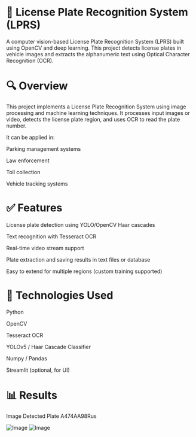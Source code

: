 
# 🚗 License Plate Recognition System (LPRS)
A computer vision-based License Plate Recognition System (LPRS) built using OpenCV and deep learning. This project detects license plates in vehicle images and extracts the alphanumeric text using Optical Character Recognition (OCR).


# 🔍 Overview
This project implements a License Plate Recognition System using image processing and machine learning techniques. It processes input images or video, detects the license plate region, and uses OCR to read the plate number.

It can be applied in:

Parking management systems

Law enforcement

Toll collection

Vehicle tracking systems

# ✅ Features
License plate detection using YOLO/OpenCV Haar cascades

Text recognition with Tesseract OCR

Real-time video stream support

Plate extraction and saving results in text files or database

Easy to extend for multiple regions (custom training supported)

# 🧠 Technologies Used
Python

OpenCV

Tesseract OCR

YOLOv5 / Haar Cascade Classifier

Numpy / Pandas

Streamlit (optional, for UI)


# 📊 Results

Image	Detected Plate
A474AA98Rus

![Image](https://github.com/user-attachments/assets/440adf80-34d4-4f97-973b-8686b09e0394)
![Image](https://github.com/user-attachments/assets/0a139d41-f8c9-46c8-a31e-dfe358327490)
